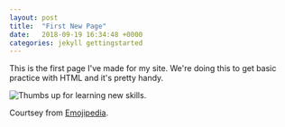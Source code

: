 ```yaml
---
layout: post
title:  "First New Page"
date:   2018-09-19 16:34:48 +0000
categories: jekyll gettingstarted
---
```


This is the first page I've made for my site. We're doing this to get basic practice with HTML and it's pretty handy.

![Thumbs up for learning new skills.](https://emojipedia-us.s3.dualstack.us-west-1.amazonaws.com/socialmedia/apple/129/thumbs-up-sign_1f44d.png)

Courtsey from [Emojipedia](https://emojipedia.org/thumbs-up-sign/).

